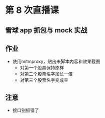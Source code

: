 # 第 8 次直播课
## 雪球 app 抓包与 mock 实战
## 作业
 - 使用mitmproxy，贴出来脚本内容和效果截图
   - 对第一个股票保持原样
   - 对第二个股票名字加长一倍
   - 对第三个股票名字变成空
## 注意
 - 接口别抓错了
